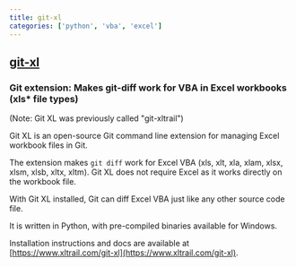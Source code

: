 ```yaml
---
title: git-xl
categories: ['python', 'vba', 'excel']
---
```

## [git-xl](https://github.com/xltrail/git-xl)

### Git extension: Makes git-diff work for VBA in Excel workbooks (xls* file types)


(Note: Git XL was previously called "git-xltrail")

Git XL is an open-source Git command line extension for managing Excel workbook files in Git.

The extension makes `git diff` work for Excel VBA (xls, xlt, xla, xlam, xlsx, xlsm, xlsb, xltx, xltm). Git XL does not require Excel as it works directly on the workbook file.

With Git XL installed, Git can diff Excel VBA just like any other source code file.

It is written in Python, with pre-compiled binaries available for Windows.

Installation instructions and docs are available at [https://www.xltrail.com/git-xl](https://www.xltrail.com/git-xl).

